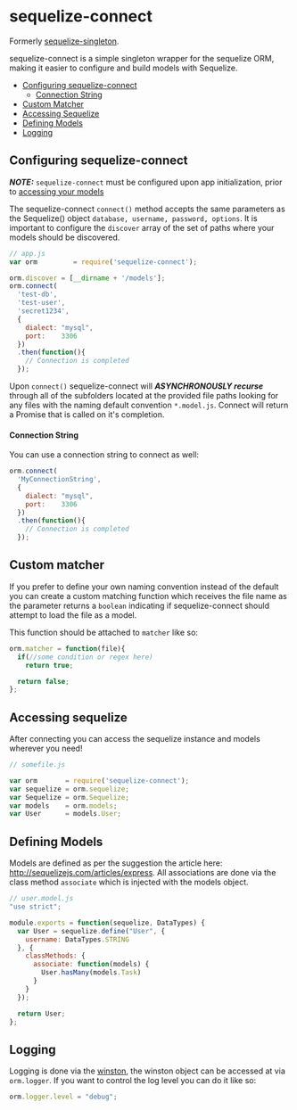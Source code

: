# sequelize-connect

Formerly [sequelize-singleton](https://github.com/jspizziri/sequelize-singleton).

sequelize-connect is a simple singleton wrapper for the sequelize ORM, making it easier to configure and build models with Sequelize.

* [Configuring sequelize-connect](#configuring-sequelize-connect)
  * [Connection String](#connection-string)
* [Custom Matcher](#custom-matcher)
* [Accessing Sequelize](#accessing-sequelize)
* [Defining Models](#defining-models)
* [Logging](#logging)

## Configuring sequelize-connect

***NOTE:*** `sequelize-connect` must be configured upon app initialization, prior to [accessing your models](#accessing-sequelize)

The  sequelize-connect `connect()` method accepts the same parameters as the Sequelize() object `database, username, password, options`. It is important to configure the `discover` array of the set of paths where your models should be discovered.
```js
// app.js
var orm 		= require('sequelize-connect');

orm.discover = [__dirname + '/models'];
orm.connect(
  'test-db',
  'test-user',
  'secret1234',
  {
    dialect: "mysql",
    port:    3306
  })
  .then(function(){
    // Connection is completed
  });
```
Upon `connect()` sequelize-connect will ***ASYNCHRONOUSLY recurse*** through all of the subfolders located at the provided file paths looking for any files with the naming default convention `*.model.js`. Connect will return a Promise that is called on it's completion.

#### Connection String
You can use a connection string to connect as well:

```js
orm.connect(
  'MyConnectionString',
  {
    dialect: "mysql",
    port:    3306
  })
  .then(function(){
    // Connection is completed
  });
```


## Custom matcher
If you prefer to define your own naming convention instead of the default you can create a custom matching function which receives the file name as the parameter returns a `boolean` indicating if sequelize-connect should attempt to load the file as a model.

This function should be attached to `matcher` like so:

```js
orm.matcher = function(file){
  if(//some condition or regex here)
    return true;

  return false;
};
```


## Accessing sequelize
After connecting you can access the sequelize instance and models wherever you need!

```js
// somefile.js

var orm       = require('sequelize-connect');
var sequelize = orm.sequelize;
var Sequelize = orm.Sequelize;
var models    = orm.models;
var User      = models.User;
```

## Defining Models

Models are defined as per the suggestion the article here: http://sequelizejs.com/articles/express. All associations are done via the class method `associate` which is injected with the models object.
```js
// user.model.js
"use strict";

module.exports = function(sequelize, DataTypes) {
  var User = sequelize.define("User", {
    username: DataTypes.STRING
  }, {
    classMethods: {
      associate: function(models) {
        User.hasMany(models.Task)
      }
    }
  });

  return User;
};

```


## Logging

Logging is done via the [winston](https://github.com/winstonjs/winston), the winston object can be accessed at via `orm.logger`. If you want to control the log level you can do it like so:

```js
orm.logger.level = "debug";
```
